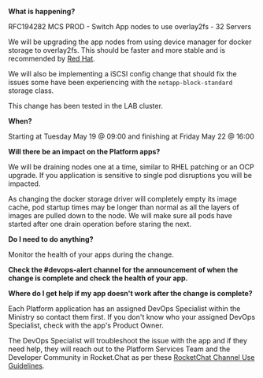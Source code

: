 
**What is happening?**

RFC194282 MCS PROD - Switch App nodes to use overlay2fs - 32 Servers

We will be upgrading the app nodes from using device manager for docker storage to overlay2fs. This should be faster and more stable and is recommended by [Red Hat](https://docs.openshift.com/container-platform/3.11/scaling_performance/optimizing_storage.html#choosing-a-graph-driver).

We will also be implementing a iSCSI config change that should fix the issues some have been experiencing with the `netapp-block-standard` storage class.

This change has been tested in the LAB cluster.

**When?**

Starting at Tuesday May 19 @ 09:00 and finishing at Friday May 22 @ 16:00

**Will there be an impact on the Platform apps?**

We will be draining nodes one at a time, similar to RHEL patching or an OCP upgrade. If you application is sensitive to single pod disruptions you will be impacted.

As changing the docker storage driver will completely empty its image cache, pod startup times may be longer than normal as all the layers of images are pulled down to the node. We will make sure all pods have started after one drain operation before staring the next.

**Do I need to do anything?**

Monitor the health of your apps during the change.

**Check the #devops-alert channel for the announcement of when the change is complete and check the health of your app.**

**Where do I get help if my app doesn't work after the change is complete?**

Each Platform application has an assigned DevOps Specialist within the Ministry so contact them first. If you don't know who your assigned DevOps Specialist, check with the app's Product Owner.

The DevOps Specialist will troubleshoot the issue with the app and if they need help, they will reach out to the Platform Services Team and the Developer Community in Rocket.Chat as per these [RocketChat Channel Use Guidelines](
https://developer.gov.bc.ca/Getting-human-support-for-issues-not-covered-by-devops-requests).
